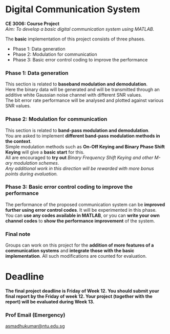 # Digital Communication System

**CE 3006: Course Project**   
*Aim: To develop a basic digital communication system using MATLAB.*

The **basic** implementation of this project consists of three phases.   
- Phase 1: Data generation 
- Phase 2: Modulation for communication  
- Phase 3: Basic error control coding to improve the performance

### Phase 1: Data generation 
This section is related to **baseband modulation and demodulation**.  
Here the binary data will be generated and will be transmitted through an additive white Gaussian noise channel with different SNR values.  
The bit error rate performance will be analysed and plotted against various SNR values. 

### Phase 2: Modulation for communication 
This section is related to **band-pass modulation and demodulation**.   
You are asked to implement **different band-pass modulation methods in the context**.   
Simple modulation methods such as **On-Off Keying and Binary Phase Shift Keying** will give a **basic start** for this.    
All are encouraged to **try out** *Binary Frequency Shift Keying and other M-ary modulation schemes*.    
*Any additional work in this direction will be rewarded with more bonus points during evaluation.*

### Phase 3: Basic error control coding to improve the performance  
The performance of the proposed communication system can be **improved further using error control codes**. It will be experimented in this phase.   
You can **use any codes available in MATLAB**, or you can **write your own channel codes** to **show the performance improvement** of the system.   

### Final note
Groups can work on this project for the **addition of more features of a communication systems** and **integrate those with the basic implementation**. All such modifications are counted for evaluation.

# Deadline
**The final project deadline is Friday of Week 12. You should submit your final report by the Friday of week 12. Your project (together with the report) will be evaluated during Week 13.**

### Prof Email (Emergency)
asmadhukumar@ntu.edu.sg
